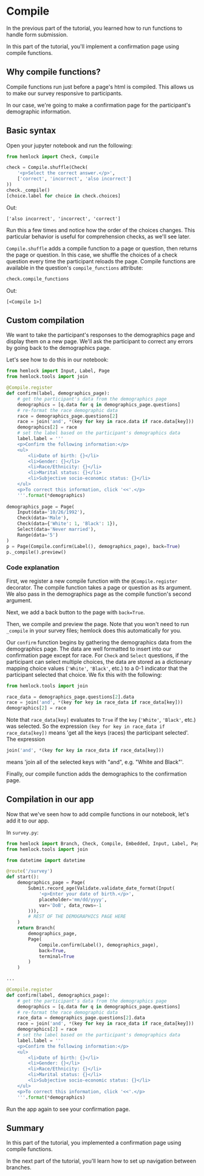 # Compile

In the previous part of the tutorial, you learned how to run functions to handle form submission.

In this part of the tutorial, you'll implement a confirmation page using compile functions.

## Why compile functions?

Compile functions run just before a page's html is compiled. This allows us to make our survey responsive to participants.

In our case, we're going to make a confirmation page for the participant's demographic information.

## Basic syntax

Open your jupyter notebook and run the following:

```python
from hemlock import Check, Compile

check = Compile.shuffle(Check(
    '<p>Select the correct answer.</p>',
    ['correct', 'incorrect', 'also incorrect']
))
check._compile()
[choice.label for choice in check.choices]
```

Out:

```
['also incorrect', 'incorrect', 'correct']
```

Run this a few times and notice how the order of the choices changes. This particular behavior is useful for comprehension checks, as we'll see later.

`Compile.shuffle` adds a compile function to a page or question, then returns the page or question. In this case, we shuffle the choices of a check question every time the participant reloads the page. Compile functions are available in the question's `compile_functions` attribute:

```python
check.compile_functions
```

Out:

```
[<Compile 1>]
```

## Custom compilation

We want to take the participant's responses to the demographics page and display them on a new page. We'll ask the participant to correct any errors by going back to the demographics page.

Let's see how to do this in our notebook:

```python
from hemlock import Input, Label, Page
from hemlock.tools import join

@Compile.register
def confirm(label, demographics_page):
    # get the participant's data from the demographics page
    demographics = [q.data for q in demographics_page.questions]
    # re-format the race demographic data
    race = demographics_page.questions[2]
    race = join('and', *(key for key in race.data if race.data[key]))
    demographics[2] = race
    # set the label based on the participant's demographics data
    label.label = '''
    <p>Confirm the following information:</p>
    <ul>
        <li>Date of birth: {}</li>
        <li>Gender: {}</li>
        <li>Race/Ethnicity: {}</li>
        <li>Marital status: {}</li>
        <li>Subjective socio-economic status: {}</li>
    </ul>
    <p>To correct this information, click '<<'.</p>
    '''.format(*demographics)
    
demographics_page = Page(
    Input(data='10/26/1992'),
    Check(data='Male'),
    Check(data={'White': 1, 'Black': 1}),
    Select(data='Never married'),
    Range(data='5')
)
p = Page(Compile.confirm(Label(), demographics_page), back=True)
p._compile().preview()
```

### Code explanation

First, we register a new compile function with the `@Compile.register` decorator. The compile function takes a page or question as its argument. We also pass in the demographics page as the compile function's second argument.

Next, we add a back button to the page with `back=True`.

Then, we compile and preview the page. Note that you won't need to run `_compile` in your survey files; hemlock does this automatically for you.

Our `confirm` function begins by gathering the demographics data from the demographics page. The data are well formatted to insert into our confirmation page except for race. For `Check` and `Select` questions, if the participant can select multiple choices, the data are stored as a dictionary mapping choice values (`'White'`, `'Black'`, etc.) to a 0-1 indicator that the participant selected that choice. We fix this with the following:

```python
from hemlock.tools import join

race_data = demographics_page.questions[2].data
race = join('and', *(key for key in race_data if race_data[key]))
demographics[2] = race
```

Note that `race_data[key]` evaluates to `True` if the `key` (`'White'`, `'Black'`, etc.) was selected. So the expression `(key for key in race_data if race_data[key])` means 'get all the keys (races) the participant selected'. The expression

```python
join('and', *(key for key in race_data if race_data[key]))
```

means 'join all of the selected keys with "and", e.g. "White and Black"'.

Finally, our compile function adds the demographics to the confirmation page.

## Compilation in our app

Now that we've seen how to add compile functions in our notebook, let's add it to our app.

In `survey.py`:

```python
from hemlock import Branch, Check, Compile, Embedded, Input, Label, Page, Range, Select, Submit, Validate, route
from hemlock.tools import join

from datetime import datetime

@route('/survey')
def start():
    demographics_page = Page(
        Submit.record_age(Validate.validate_date_format(Input(
            '<p>Enter your date of birth.</p>',
            placeholder='mm/dd/yyyy',
            var='DoB', data_rows=-1
        ))),
        # REST OF THE DEMOGRAPHICS PAGE HERE
    )
    return Branch(
        demographics_page,
        Page(
            Compile.confirm(Label(), demographics_page), 
            back=True, 
            terminal=True
        )
    )

...

@Compile.register
def confirm(label, demographics_page):
    # get the participant's data from the demographics page
    demographics = [q.data for q in demographics_page.questions]
    # re-format the race demographic data
    race_data = demographics_page.questions[2].data
    race = join('and', *(key for key in race_data if race_data[key]))
    demographics[2] = race
    # set the label based on the participant's demographics data
    label.label = '''
    <p>Confirm the following information:</p>
    <ul>
        <li>Date of birth: {}</li>
        <li>Gender: {}</li>
        <li>Race/Ethnicity: {}</li>
        <li>Marital status: {}</li>
        <li>Subjective socio-economic status: {}</li>
    </ul>
    <p>To correct this information, click '<<'.</p>
    '''.format(*demographics)
```

Run the app again to see your confirmation page.

## Summary

In this part of the tutorial, you implemented a confirmation page using compile functions.

In the next part of the tutorial, you'll learn how to set up navigation between branches.